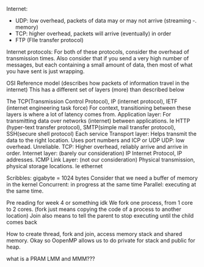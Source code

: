 Internet:
- UDP: low overhead, packets of data may or may not arrive (streaming -. memory)
- TCP: higher overhead, packets will arrive (eventually) in order
- FTP (FIle transfer protocol)

Internet protocols:
For both of these protocols, consider the overhead of transmission times. 
Also consider that if you send a very high number of messages, but each containing a small amount of data, then most of what you have sent is just wrapping. 

OSI Reference model (describes how packets of information travel in the internet)
This has a different set of layers (more) than described below

The TCP(Transmission Control Protocol), IP (internet protocol), IETF (internet engineering task force)
For context, transitioning between these layers is where a lot of latency comes from. 
Application layer:
    For transmitting data over networks (internet) between applications. Ie HTTP (hyper-text transfer protocol), SMTP(simple mail transfer protocol), SSH(secure shell protocol) Each service
Transport layer:
    Helps transmit the data to the right location. Uses port numbers and ICP or UDP
    UDP: low overhead. Unreliable. 
    TCP: Higher overhead, reliably arrive and arrive in order.
Internet layer:
    (barely our consideration)
    IP Internet Protocol, IP addresses. ICMP
Link Layer: 
    (not our consideration)
    Physical transmission, physical storage locations. Ie ethernet


Scribbles:
gigabyte = 1024 bytes
Consider that we need a buffer of memory in the kernel 
Concurrent: in progress at the same time
Parallel: executing at the same time. 

Pre reading for week 4 or something idk
We fork one process, from 1 core to 2 cores. (fork just means copying the code of a process to another location)
Join also means to tell the parent to stop executing until the child comes back

How to create thread, fork and join, access memory stack and shared memory. Okay so OopenMP allows us to do private for stack and public for heap.  


what is a PRAM LMM and MMM???